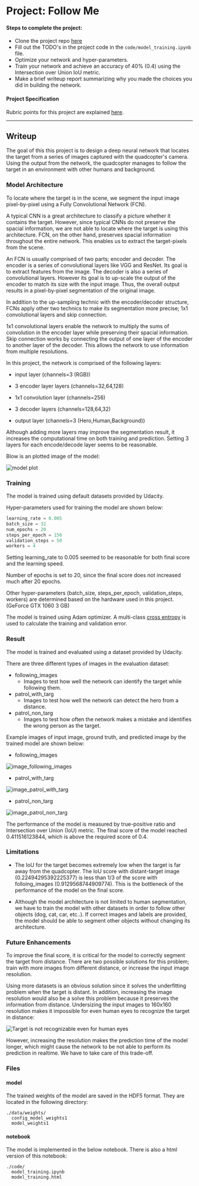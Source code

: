 # Project: Follow Me

#### Steps to complete the project:

- Clone the project repo [here](https://github.com/udacity/RoboND-DeepLearning-Project.git)
- Fill out the TODO's in the project code in the `code/model_training.ipynb` file.
- Optimize your network and hyper-parameters.
- Train your network and achieve an accuracy of 40% (0.4) using the Intersection over Union IoU metric.
- Make a brief writeup report summarizing why you made the choices you did in building the network.

#### Project Specification
 Rubric points for this project are explained [here](https://review.udacity.com/#!/rubrics/1155/view).

---
## Writeup

[//]: # (Image References)
[image_model]: ./docs/misc/model.png
[image_following_images]: ./docs/misc/following_images.png
[image_patrol_non_targ]: ./docs/misc/patrol_non_targ.png
[image_patrol_with_targ]: ./docs/misc/patrol_with_targ.png
[image_patrol_with_targ_distant]: ./docs/misc/patrol_with_targ_distant.png

The goal of this this project is to design a deep neural network that locates the target from a series of images captured with the quadcopter's camera. Using the output from the network, the quadcopter manages to follow the target in an environment with other humans and background.

### Model Architecture

To locate where the target is in the scene, we segment the input image pixel-by-pixel using a Fully Convolutional Network (FCN).

A typical CNN is a great architecture to classify a picture whether it contains the target. However, since typical CNNs do not preserve the spacial information, we are not able to locate where the target is using this architecture. FCN, on the other hand, preserves spacial information throughout the entire network. This enables us to extract the target-pixels from the scene.

An FCN is usually comprised of two parts; encoder and decoder. The encoder is a series of convolutional layers like VGG and ResNet. Its goal is to extract features from the image. The decoder is also a series of convolutional layers. However its goal is to up-scale the output of the encoder to match its size with the input image. Thus, the overall output results in a pixel-by-pixel segmentation of the original image.

In addition to the up-sampling technic with the encoder/decoder structure, FCNs apply other two technics to make its segmentation  more precise; 1x1 convolutional layers and skip connection.

1x1 convolutional layers enable the network to multiply the sums of convolution in the encoder layer while preserving their spacial information. Skip connection works by connecting the output of one layer of the encoder to another layer of the decoder. This allows the network to use information from multiple resolutions.

In this project, the network is comprised of the following layers:

- input layer (channels=3 (RGB))

- 3 encoder layer layers (channels=32,64,128)

- 1x1 convolution layer (channels=256)

- 3 decoder layers (channels=128,64,32)

- output layer (channels=3 (Hero,Human,Background))

Although adding more layers may improve the segmentation result,  it increases the computational time on both training and prediction. Setting 3 layers for each encode/decode layer seems to be reasonable.

Blow is an plotted image of the model:

![model plot][image_model]

### Training
The model is trained using default datasets provided by Udacity.

Hyper-parameters used for training the model are shown below:
```py
learning_rate = 0.005
batch_size = 32
num_epochs = 20
steps_per_epoch = 150
validation_steps = 50
workers = 4
```

Setting learning_rate to 0.005 seemed to be reasonable for both final score and the learning speed.

Number of epochs is set to 20, since the final score does not increased much after 20 epochs.

Other hyper-parameters (batch_size, steps_per_epoch, validation_steps, workers) are determined based on the hardware used in this project. (GeForce GTX 1060 3 GB)

The model is trained using Adam optimizer. A multi-class [cross entropy](https://en.wikipedia.org/wiki/Cross_entropy) is used to calculate the training and validation error.

### Result
The model is trained and evaluated using a dataset provided by Udacity.

There are three different types of images in the evaluation dataset:

- following_images
  - Images to test how well the network can identify the target while following them.
- patrol_with_targ
  - Images to test how well the network can detect the hero from a distance.
- patrol_non_targ
  - Images to test how often the network makes a mistake and identifies the wrong person as the target.

Example images of input image, ground truth, and predicted image by the trained model are shown below:

- following_images

![image_following_images][image_following_images]

- patrol_with_targ

![image_patrol_with_targ][image_patrol_with_targ]

- patrol_non_targ

![image_patrol_non_targ][image_patrol_non_targ]

The performance of the model is measured by true-positive ratio and  Intersection over Union (IoU) metric. The final score of the model reached 0.411516123844, which is above the required score of 0.4.

### Limitations
- The IoU for the target becomes extremely low when the target is far away from the quadcopter. The IoU score with distant-target image (0.22494295392225377) is less than 1/3 of the score with folloing_images (0.9129568744909774). This is the bottleneck of the performance of the model on the final score.

- Although the model architecture is not limited to human segmentation, we have to train the model with other datasets in order to follow other objects (dog, cat, car, etc..). If correct images and labels are provided, the model should be able to segment other objects without changing its architecture.

### Future Enhancements

To improve the final score, it is critical for the model to correctly segment the target from distance. There are two possible solutions for this problem; train with more images from different distance, or increase the input image resolution.

Using more datasets is an obvious solution since it solves the underfitting problem when the target is distant. In addition, increasing the image resolution would also be a solve this problem because it preserves the information from distance. Undersizing the input images to 160x160 resolution makes it impossible for even human eyes to recognize the target in distance:

![Target is not recognizable even for human eyes][image_patrol_with_targ_distant]

However, increasing the resolution makes the prediction time of the model longer, which might cause the network to be not able to perform its prediction in realtime. We have to take care of this trade-off.

### Files
#### model
The trained weights of the model are saved in the HDF5 format. They are located in the following directory:

```
./data/weights/
  config_model_weights1
  model_weights1
```

#### notebook
The model is implemented in the below notebook.  There is also a html version  of this notebook:

```
./code/
  model_training.ipynb
  model_training.html
```
